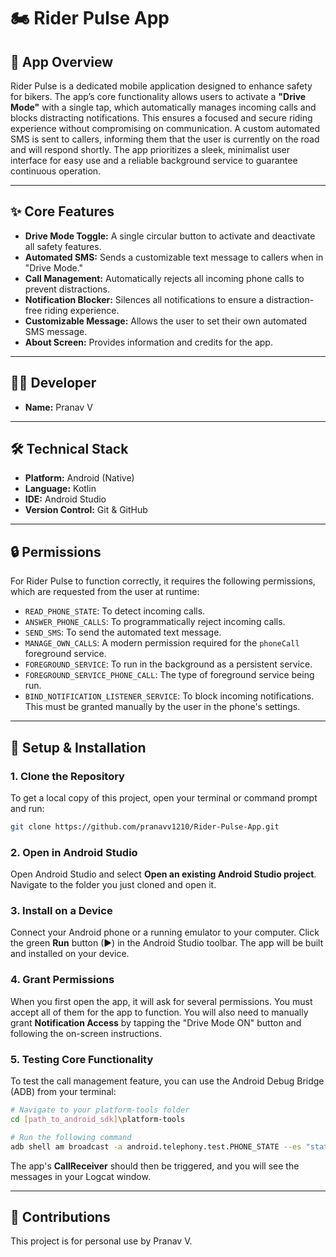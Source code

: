 # 🏍️ Rider Pulse App

## 📝 App Overview

Rider Pulse is a dedicated mobile application designed to enhance safety for bikers. The app’s core functionality allows users to activate a **"Drive Mode"** with a single tap, which automatically manages incoming calls and blocks distracting notifications. This ensures a focused and secure riding experience without compromising on communication. A custom automated SMS is sent to callers, informing them that the user is currently on the road and will respond shortly. The app prioritizes a sleek, minimalist user interface for easy use and a reliable background service to guarantee continuous operation.

-----

## ✨ Core Features

  - **Drive Mode Toggle:** A single circular button to activate and deactivate all safety features.
  - **Automated SMS:** Sends a customizable text message to callers when in "Drive Mode."
  - **Call Management:** Automatically rejects all incoming phone calls to prevent distractions.
  - **Notification Blocker:** Silences all notifications to ensure a distraction-free riding experience.
  - **Customizable Message:** Allows the user to set their own automated SMS message.
  - **About Screen:** Provides information and credits for the app.

-----

## 👨‍💻 Developer

  - **Name:** Pranav V

-----

## 🛠️ Technical Stack

  - **Platform:** Android (Native)
  - **Language:** Kotlin
  - **IDE:** Android Studio
  - **Version Control:** Git & GitHub

-----

## 🔒 Permissions

For Rider Pulse to function correctly, it requires the following permissions, which are requested from the user at runtime:

  - `READ_PHONE_STATE`: To detect incoming calls.
  - `ANSWER_PHONE_CALLS`: To programmatically reject incoming calls.
  - `SEND_SMS`: To send the automated text message.
  - `MANAGE_OWN_CALLS`: A modern permission required for the `phoneCall` foreground service.
  - `FOREGROUND_SERVICE`: To run in the background as a persistent service.
  - `FOREGROUND_SERVICE_PHONE_CALL`: The type of foreground service being run.
  - `BIND_NOTIFICATION_LISTENER_SERVICE`: To block incoming notifications. This must be granted manually by the user in the phone's settings.

-----

## 🚀 Setup & Installation

### 1\. Clone the Repository

To get a local copy of this project, open your terminal or command prompt and run:

```bash
git clone https://github.com/pranavv1210/Rider-Pulse-App.git
```

### 2\. Open in Android Studio

Open Android Studio and select **Open an existing Android Studio project**. Navigate to the folder you just cloned and open it.

### 3\. Install on a Device

Connect your Android phone or a running emulator to your computer. Click the green **Run** button (▶) in the Android Studio toolbar. The app will be built and installed on your device.

### 4\. Grant Permissions

When you first open the app, it will ask for several permissions. You must accept all of them for the app to function. You will also need to manually grant **Notification Access** by tapping the "Drive Mode ON" button and following the on-screen instructions.

### 5\. Testing Core Functionality

To test the call management feature, you can use the Android Debug Bridge (ADB) from your terminal:

```bash
# Navigate to your platform-tools folder
cd [path_to_android_sdk]\platform-tools

# Run the following command
adb shell am broadcast -a android.telephony.test.PHONE_STATE --es "state" "RINGING" --es "incoming_number" "555-1234"
```

The app's **CallReceiver** should then be triggered, and you will see the messages in your Logcat window.

-----

## 🤝 Contributions

This project is for personal use by Pranav V.

